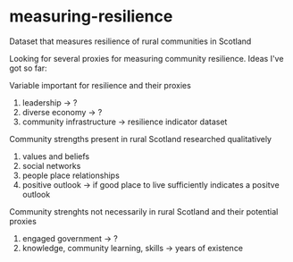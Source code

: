 # measuring-resilience
Dataset that measures resilience of rural communities in Scotland

Looking for several proxies for measuring community resilience. Ideas I've got so far:

Variable important for resilience and their proxies
1) leadership -> ?
2) diverse economy -> ?
3) community infrastructure -> resilience indicator dataset

Community strengths present in rural Scotland researched qualitatively
1) values and beliefs
2) social networks
3) people place relationships
4) positive outlook -> if good place to live sufficiently indicates a positve outlook

Community strenghts not necessarily in rural Scotland and their potential proxies
1) engaged government -> ?
2) knowledge, community learning, skills  -> years of existence
